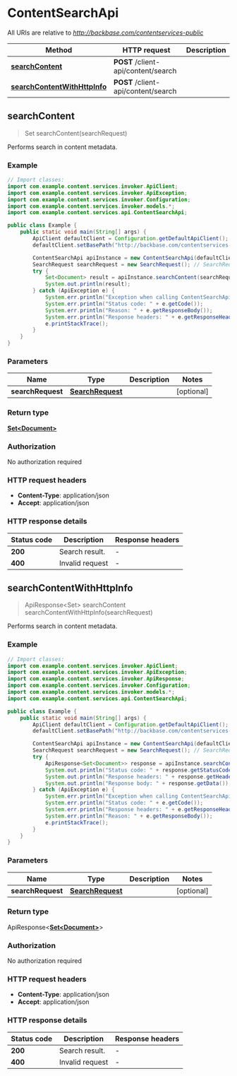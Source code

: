 # ContentSearchApi

All URIs are relative to *http://backbase.com/contentservices-public*

| Method | HTTP request | Description |
|------------- | ------------- | -------------|
| [**searchContent**](ContentSearchApi.md#searchContent) | **POST** /client-api/content/search |  |
| [**searchContentWithHttpInfo**](ContentSearchApi.md#searchContentWithHttpInfo) | **POST** /client-api/content/search |  |



## searchContent

> Set<Document> searchContent(searchRequest)



Performs search in content metadata.

### Example

```java
// Import classes:
import com.example.content.services.invoker.ApiClient;
import com.example.content.services.invoker.ApiException;
import com.example.content.services.invoker.Configuration;
import com.example.content.services.invoker.models.*;
import com.example.content.services.api.ContentSearchApi;

public class Example {
    public static void main(String[] args) {
        ApiClient defaultClient = Configuration.getDefaultApiClient();
        defaultClient.setBasePath("http://backbase.com/contentservices-public");

        ContentSearchApi apiInstance = new ContentSearchApi(defaultClient);
        SearchRequest searchRequest = new SearchRequest(); // SearchRequest | 
        try {
            Set<Document> result = apiInstance.searchContent(searchRequest);
            System.out.println(result);
        } catch (ApiException e) {
            System.err.println("Exception when calling ContentSearchApi#searchContent");
            System.err.println("Status code: " + e.getCode());
            System.err.println("Reason: " + e.getResponseBody());
            System.err.println("Response headers: " + e.getResponseHeaders());
            e.printStackTrace();
        }
    }
}
```

### Parameters


| Name | Type | Description  | Notes |
|------------- | ------------- | ------------- | -------------|
| **searchRequest** | [**SearchRequest**](SearchRequest.md)|  | [optional] |

### Return type

[**Set&lt;Document&gt;**](Document.md)


### Authorization

No authorization required

### HTTP request headers

- **Content-Type**: application/json
- **Accept**: application/json

### HTTP response details
| Status code | Description | Response headers |
|-------------|-------------|------------------|
| **200** | Search result. |  -  |
| **400** | Invalid request |  -  |

## searchContentWithHttpInfo

> ApiResponse<Set<Document>> searchContent searchContentWithHttpInfo(searchRequest)



Performs search in content metadata.

### Example

```java
// Import classes:
import com.example.content.services.invoker.ApiClient;
import com.example.content.services.invoker.ApiException;
import com.example.content.services.invoker.ApiResponse;
import com.example.content.services.invoker.Configuration;
import com.example.content.services.invoker.models.*;
import com.example.content.services.api.ContentSearchApi;

public class Example {
    public static void main(String[] args) {
        ApiClient defaultClient = Configuration.getDefaultApiClient();
        defaultClient.setBasePath("http://backbase.com/contentservices-public");

        ContentSearchApi apiInstance = new ContentSearchApi(defaultClient);
        SearchRequest searchRequest = new SearchRequest(); // SearchRequest | 
        try {
            ApiResponse<Set<Document>> response = apiInstance.searchContentWithHttpInfo(searchRequest);
            System.out.println("Status code: " + response.getStatusCode());
            System.out.println("Response headers: " + response.getHeaders());
            System.out.println("Response body: " + response.getData());
        } catch (ApiException e) {
            System.err.println("Exception when calling ContentSearchApi#searchContent");
            System.err.println("Status code: " + e.getCode());
            System.err.println("Response headers: " + e.getResponseHeaders());
            System.err.println("Reason: " + e.getResponseBody());
            e.printStackTrace();
        }
    }
}
```

### Parameters


| Name | Type | Description  | Notes |
|------------- | ------------- | ------------- | -------------|
| **searchRequest** | [**SearchRequest**](SearchRequest.md)|  | [optional] |

### Return type

ApiResponse<[**Set&lt;Document&gt;**](Document.md)>


### Authorization

No authorization required

### HTTP request headers

- **Content-Type**: application/json
- **Accept**: application/json

### HTTP response details
| Status code | Description | Response headers |
|-------------|-------------|------------------|
| **200** | Search result. |  -  |
| **400** | Invalid request |  -  |

